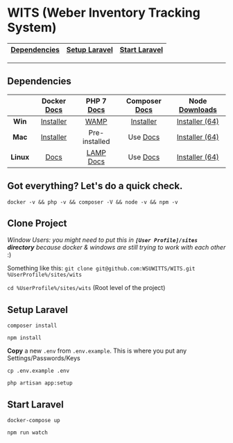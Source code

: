 # WITS (Weber Inventory Tracking System)


| [Dependencies](#dependencies) 	| [Setup Laravel](#setup-laravel) 	| [Start Laravel](#start-laravel) 	|
|-------------------------------	|---------------------------------	|---------------------------------	|
_____________________


## Dependencies


|           | Docker [Docs](https://goo.gl/bJhqjx) |               PHP 7 [Docs](http://php.net/docs.php)               |          Composer [Docs](https://goo.gl/wLWm1T)         |           Node [Downloads](https://nodejs.org/en/download/current/)           |
|:---------:|:------------------------------------:|:-----------------------------------------------------------------:|:-------------------------------------------------------:|:-----------------------------------------------------------------------------:|
|  **Win**  |  [Installer](https://goo.gl/hHCCMT)  |       [WAMP](http://www.wampserver.com/en/#download-wrapper)      | [Installer](https://getcomposer.org/Composer-Setup.exe) |      [Installer (64)](https://nodejs.org/dist/v7.7.2/node-v7.7.2-x64.msi)     |
|  **Mac**  |  [Installer](https://goo.gl/SOVPvM)  |                           Pre-installed                           |      Use [Docs](https://getcomposer.org/download/)      |        [Installer (64)](https://nodejs.org/dist/v7.7.2/node-v7.7.2.pkg)       |
| **Linux** |     [Docs](https://goo.gl/n0rXRg)    | [LAMP Docs](http://howtoubuntu.org/how-to-install-lamp-on-ubuntu) |      Use [Docs](https://getcomposer.org/download/)      | [Installer (64)](https://nodejs.org/dist/v7.7.2/node-v7.7.2-linux-x64.tar.xz) |




## Got everything? Let's do a quick check.

````
docker -v && php -v && composer -V && node -v && npm -v
````


## Clone Project

*Window Users: you might need to put this in **`[User Profile]/sites` directory** because docker & windows are still trying to work with each other* :)

Something like this:
`git clone git@github.com:WSUWITTS/WITS.git %UserProfile%/sites/wits`

`cd %UserProfile%/sites/wits` (Root level of the project)



## Setup Laravel

````
composer install
````

````
npm install
````

**Copy** a new `.env` from `.env.example`. This is where you put any Settings/Passwords/Keys
````
cp .env.example .env
````

````
php artisan app:setup
````


## Start Laravel


````
docker-compose up
````

````
npm run watch
````
